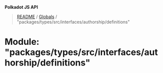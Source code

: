 **Polkadot JS API**

> [README](../README.md) / [Globals](../globals.md) / "packages/types/src/interfaces/authorship/definitions"

# Module: "packages/types/src/interfaces/authorship/definitions"
